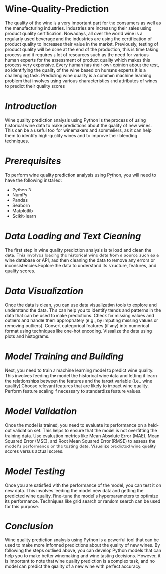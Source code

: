 # Wine-Quality-Prediction
The quality of the wine is a very important part for the consumers as well as the manufacturing industries. Industries are increasing their sales using product quality certification. Nowadays, all over the world wine is a regularly used beverage and the industries are using the certification of product quality to increases their value in the market.
Previously, testing of product quality will be done at the end of the production, this is time taking process and it requires a lot of resources such as the need for various human experts for the assessment of product quality which makes this process very expensive. Every human has their own opinion about the test, so identifying the quality of the wine based on humans experts it is a challenging task.
Predicting wine quality is a common machine learning problem that involves using various characteristics and attributes of wines to predict their quality scores

# *Introduction*
Wine quality prediction analysis using Python is the process of using historical wine data to make predictions about the quality of new wines. This can be a useful tool for winemakers and sommeliers, as it can help them to identify high-quality wines and to improve their blending techniques.

# *Prerequisites*
To perform wine quality prediction analysis using Python, you will need to have the following installed:

* Python 3
* NumPy
* Pandas
* Seaborn
* Matplotlib
* Scikit-learn

# *Data Loading and Text Cleaning*
The first step in wine quality prediction analysis is to load and clean the data. This involves loading the historical wine data from a source such as a wine database or API, and then cleaning the data to remove any errors or inconsistencies.Explore the data to understand its structure, features, and quality scores.

# *Data Visualization*
Once the data is clean, you can use data visualization tools to explore and understand the data. This can help you to identify trends and patterns in the data that can be used to make predictions.
Check for missing values and outliers and handle them appropriately (e.g., by imputing missing values or removing outliers).
Convert categorical features (if any) into numerical format using techniques like one-hot encoding. Visualize the data using plots and histograms.

# *Model Training and Building*
Next, you need to train a machine learning model to predict wine quality. This involves feeding the model the historical wine data and letting it learn the relationships between the features and the target variable (i.e., wine quality).Choose relevant features that are likely to impact wine quality.
Perform feature scaling if necessary to standardize feature values.

# *Model Validation*
Once the model is trained, you need to evaluate its performance on a held-out validation set. This helps to ensure that the model is not overfitting the training data.
Use evaluation metrics like Mean Absolute Error (MAE), Mean Squared Error (MSE), and Root Mean Squared Error (RMSE) to assess the model's performance on the testing data.
Visualize predicted wine quality scores versus actual scores.

# *Model Testing*
Once you are satisfied with the performance of the model, you can test it on new data. This involves feeding the model new data and getting the predicted wine quality.
Fine-tune the model's hyperparameters to optimize its performance. Techniques like grid search or random search can be used for this purpose.

# *Conclusion*

Wine quality prediction analysis using Python is a powerful tool that can be used to make more informed predictions about the quality of new wines. By following the steps outlined above, you can develop Python models that can help you to make better winemaking and wine tasting decisions. However, it is important to note that wine quality prediction is a complex task, and no model can predict the quality of a new wine with perfect accuracy.
